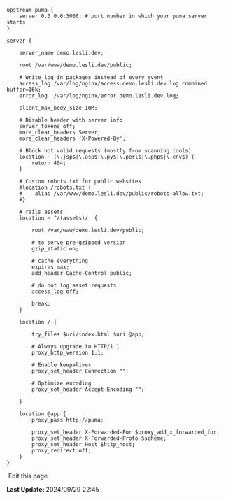 

```nginx
upstream puma {
    server 0.0.0.0:3000; # port number in which your puma server starts
}

server {

    server_name demo.lesli.dev;

    root /var/www/demo.lesli.dev/public;

    # Write log in packages instead of every event
    access_log /var/log/nginx/access.demo.lesli.dev.log combined buffer=16k;
    error_log  /var/log/nginx/error.demo.lesli.dev.log;

    client_max_body_size 10M;

    # Disable header with server info
    server_tokens off;
    more_clear_headers Server;
    more_clear_headers 'X-Powered-By';

    # Block not valid requests (mostly from scanning tools)
    location ~ (\.jsp$|\.asp$|\.py$|\.perl$|\.php$|\.env$) {
        return 404;
    }

    # Custom robots.txt for public websites
    #location /robots.txt {
    #    alias /var/www/demo.lesli.dev/public/robots-allow.txt;
    #}

    # rails assets
    location ~ ^/(assets)/  {

        root /var/www/demo.lesli.dev/public;

        # to serve pre-gzipped version
        gzip_static on;

        # cache everything
        expires max;
        add_header Cache-Control public;

        # do not log asset requests
        access_log off;

        break;
    }

    location / {

	    try_files $uri/index.html $uri @app;

        # Always upgrade to HTTP/1.1
        proxy_http_version 1.1;

        # Enable keepalives
        proxy_set_header Connection "";

        # Optimize encoding
        proxy_set_header Accept-Encoding "";

    }

    location @app {
        proxy_pass http://puma;

        proxy_set_header X-Forwarded-For $proxy_add_x_forwarded_for;
        proxy_set_header X-Forwarded-Proto $scheme;
        proxy_set_header Host $http_host;
        proxy_redirect off;
    }
}
```
<section class="lesli-documentation-footer">
    <p><a><i class="ri-external-link-fill"></i>&nbsp;Edit this page</a><p/>
    <p><b>Last Update: </b>2024/09/29 22:45</p>
</section>
<!-- This code was automatically generated -->
<!-- to update this docs please run rake docs:build -->
